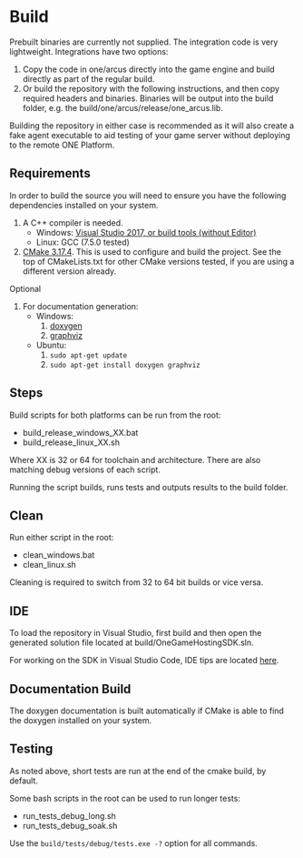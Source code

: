 # Build

Prebuilt binaries are currently not supplied. The integration code is very lightweight. Integrations have two options:

1. Copy the code in one/arcus directly into the game engine and build directly as part of the regular build.
2. Or build the repository with the following instructions, and then copy required headers and binaries. Binaries will be output into the build folder, e.g. the build/one/arcus/release/one_arcus.lib.

Building the repository in either case is recommended as it will also create a fake agent executable to aid testing of your game server without deploying to the remote ONE Platform.

## Requirements

In order to build the source you will need to ensure you have the following dependencies installed on your system.

1. A C++ compiler is needed.
    - Windows: [Visual Studio 2017, or build tools (without Editor)](https://visualstudio.microsoft.com/vs/older-downloads/)
    - Linux: GCC (7.5.0 tested)
2. [CMake 3.17.4](https://cmake.org/files/v3.17/). This is used to configure and build the project. See the top of CMakeLists.txt for other CMake versions tested, if you are using a different version already.

Optional
1. For documentation generation:
    - Windows:
        1. [doxygen](https://www.doxygen.nl/manual/install.html#install_bin_windows)
        2. [graphviz](https://graphviz.org/download/)
    - Ubuntu:
        1. `sudo apt-get update`
        2. `sudo apt-get install doxygen graphviz`

## Steps

Build scripts for both platforms can be run from the root:
- build_release_windows_XX.bat
- build_release_linux_XX.sh

Where XX is 32 or 64 for toolchain and architecture. There are also matching debug versions of each script.

Running the script builds, runs tests and outputs results to the build folder.

## Clean

Run either script in the root:
- clean_windows.bat
- clean_linux.sh

Cleaning is required to switch from 32 to 64 bit builds or vice versa.

## IDE

To load the repository in Visual Studio, first build and then open the generated solution file located at build/OneGameHostingSDK.sln.

For working on the SDK in Visual Studio Code, IDE tips are located [here](docs/vscode.md).

## Documentation Build

The doxygen documentation is built automatically if CMake is able to find the doxygen installed on your system.

## Testing

As noted above, short tests are run at the end of the cmake build, by default.

Some bash scripts in the root can be used to run longer tests:
- run_tests_debug_long.sh
- run_tests_debug_soak.sh

Use the `build/tests/debug/tests.exe -?` option for all commands.

